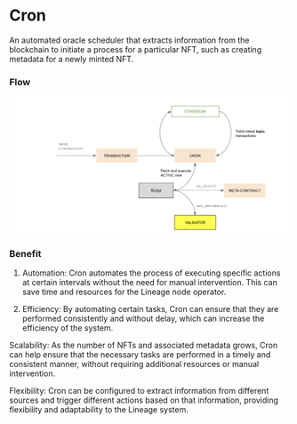 # Cron

An automated oracle scheduler that extracts information from the blockchain to initiate a process for a particular NFT, such as creating metadata for a newly minted NFT.

### Flow

![Cron overview](./img/cron.png)

### Benefit

1. Automation: Cron automates the process of executing specific actions at certain intervals without the need for manual intervention. This can save time and resources for the Lineage node operator.

2. Efficiency: By automating certain tasks, Cron can ensure that they are performed consistently and without delay, which can increase the efficiency of the system.

Scalability: As the number of NFTs and associated metadata grows, Cron can help ensure that the necessary tasks are performed in a timely and consistent manner, without requiring additional resources or manual intervention.

Flexibility: Cron can be configured to extract information from different sources and trigger different actions based on that information, providing flexibility and adaptability to the Lineage system.
